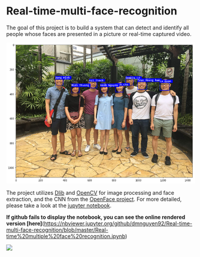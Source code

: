 # Real-time-multi-face-recognition

The goal of this project is to build a system that can detect and identify all people whose faces are presented in a picture or real-time captured video. 

<img src="test_result.png" width="700"/>

The project utilizes [Dlib](http://dlib.net) and [OpenCV](https://opencv.org/) for image processing and face extraction, and the CNN from the [OpenFace project](https://cmusatyalab.github.io/openface/). For more detailed, please take a look at the [jupyter notebook](https://github.com/dmnguyen92/Real-time-multi-face-recognition/blob/master/Real-time%20multiple%20face%20recognition.ipynb). 

**If github fails to display the notebook, you can see the online rendered version [here]**(https://nbviewer.jupyter.org/github/dmnguyen92/Real-time-multi-face-recognition/blob/master/Real-time%20multiple%20face%20recognition.ipynb)

<img src="face_recog.gif" width="800" />

